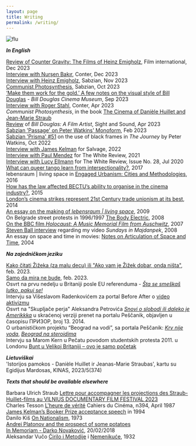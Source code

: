 ```yaml
---
layout: page
title: Writing
permalink: /writing/
---
```

  
![flu](https://github.com/rosedetivoli/rosedetivoli.github.io/assets/22683802/2dc8f195-d495-4da6-873a-a32a5285500d)

**_In English_**

[Review of Counter Gravity: The Films of Heinz Emigholz](https://filmint.nu/counter-gravity-the-films-of-heinz-emigholz-book-review-rastko-novakovic/), Film international, Dec 2023  
[Interview with Nurşen Bakır](https://www.conter.scot/2023/12/11/event-documenting-the-battle-of-fatsa/), Conter, Dec 2023  
[Interview with Heinz Emigholz](https://www.sabzian.be/text/sculptures-in-time), Sabzian, Nov 2023  
[Communist Photosynthesis](https://sabzian.be/text/communist-photosynthesis), Sabzian, Oct 2023  
[‘Make them work for the gold.’ A few notes on the visual style of Bill Douglas](https://www.bdcmuseum.org.uk/news/make-them-work-for-the-gold-a-few-notes-on-the-visual-style-of-bill-douglas-as-illuminated-by-his-working-papers-by-rastko-novakovic/) - _Bill Douglas Cinema Museum_, Sep 2023  
[Interview with Roger Stahl](https://www.conter.scot/2023/4/10/theatres-of-war-exposing-the-military-entertainment-complex/), Conter, Apr 2023  
_Communist Photosynthesis_, in the book [The Cinema of Danièle Huillet and Jean-Marie Straub](http://www.mhra.org.uk/publications/mi-14)  
[Review](https://rosedetivoli.github.io/images/SnS_Douglas_2023.pdf) of _Bill Douglas: A Film Artist_, Sight and Sound, Apr 2023  
[Sabzian 'Passage' on Peter Watkins' Monoform](https://sabzian.be/text/passage-rastko-novakovi%C4%87-0), Feb 2023  
[Sabzian 'Prisma' #51](https://sabzian.be/prisma/prisma-51) on the use of black frames in _The Journey_ by Peter Watkins, Oct 2022  
[Interview with James Kelman](https://salvage.zone/existence-is-a-guerilla-campaign-an-interview-with-james-kelman/) for Salvage, 2022  
[Interview with Paul Mendez](https://www.thewhitereview.org/feature/interview-with-paul-mendez/) for The White Review, 2021  
[Interview with Lucy Ellmann](https://www.thewhitereview.org/issue/issue-no-28/) for The White Review, Issue No. 28, Jul 2020  
[What can queer tango learn from intersectionality?](https://rosedetivoli.github.io/qts_inter/), 2017  
lebensraum | living space in [Engaged Urbanism: Cities and Methodologies](https://www.bloomsbury.com/uk/engaged-urbanism-9781784534592/), 2016    
[How has the law affected BECTU’s ability to organise in the cinema industry?](https://rosedetivoli.github.io/trade_union_recognition/), 2015  
[London’s cinema strikes represent 21st Century trade unionism at its best](http://opendemocracy.net/ourkingdom/rastko-novakovic/londons-cinema-strikes-represent-21st-century-trade-unionism-at-its-best), 2014  
[An essay on the making of _lebensraum | living space_](https://rosedetivoli.github.io/images/lebensraum-essay2.pdf), 2009  
On Belgrade street protests in 1996/1997 [The Body Electric](http://pescanik.net/2008/06/the-body-electric/), 2008  
[On the BBC film _Holocaust: A Music Memorial Film from Auschwitz_](https://rosedetivoli.github.io/holocaust/), 2007    
[Steven Ball interview](http://www.studycollection.co.uk/sundaysinmajdanpek/) regarding my video _Sundays in Majdanpek_, 2008  
An essay on space and time in movies: [Notes on Articulation of Space and Time](https://rosedetivoli.github.io/images/spaceandtime.pdf), 2004  
  

**_Na zajedničkom jeziku_**
  
[Kako čitati Žižeka (za malu decu) ili "Ako vam je Žižek dobar, onda ništa"](https://www.rastko.co.uk/zizek/), feb. 2023.    
[Samo da mira ne bude](https://www.rastko.co.uk/sdmnb/), feb. 2023.    
Osvrt na prvu nedelju u Britaniji posle EU referenduma - [_Šta se smeškaš lutko, pakuj se!_](http://pescanik.net/sta-se-smeskas-lutko-pakuj-se/)  
Intervju sa Višeslavom Radenkovićem za portal Before After o [video aktivizmu](http://beforeafter.rs/life/video-aktivizam/)  
Osvrt na "Skupljače perja" Aleksandra Petrovića [_Snovi o slobodi ili daleko je Amerikkka_](http://pescanik.net/snovi-o-slobodi-ili-daleko-je-amerikkka/) u skraćenoj verziji prenet na portalu Peščanik, objavljen u časopisu ПРИЗОР, broj 13. 2014.  
O urbanističkom projektu “Beograd na vodi”, sa portala Peščanik: [_Krv nije voda_](http://pescanik.net/2014/03/krv-nije-voda/), [_Beograd na steroidima_](http://pescanik.net/2014/05/beograd-na-steroidima/)  
Intervju sa Marom Kern u Pečatu povodom studentskih protesta 2011. u Londonu [Bunt u Velikoj Britaniji – ovo je samo početak](http://www.pecat.co.rs/2011/01/bunt-u-v-britaniji-ovo-je-samo-pocetak/)  

**_Lietuviškai_**  
'Istorijos pamokos - Danièle Huillet ir Jeanas-Marie Straubas', kartu su Egidijus Mardosas, KINAS, 2023/5(374)  
  
**_Texts that should be available elsewhere_**

Barbara Ulrich Straub [Lettre pour accompagner les projections des Straub-Huillet-films au VILNIUS DOCUMENTARY FILM FESTIVAL 2023](https://rosedetivoli.github.io/images/Lettre_VDFF.pdf)  
Charles Tesson [L'heure de vérité](https://rosedetivoli.github.io/images/verite.pdf) Cahiers du Cinéma, n394, April 1987  
[James Kelman’s Booker Prize acceptance speech](https://rosedetivoli.github.io/kelman/) in 1994  
Danilo Kiš [On Nationalism](https://rosedetivoli.github.io/kis), 1973  
[Andrei Platonov and the prospect of some potatoes](https://rosedetivoli.github.io/platonov)  
[In Memoriam - Darko Novaković](http://www.rastko.co.uk/darko/), 20/02/2018    
Aleksandar Vučo [Ćirilo i Metodije](https://rosedetivoli.github.io/images/ALEKSANDAR_VUCO_cirilo.pdf) i [Nemenikuće](https://rosedetivoli.github.io/images/ALEKSANDAR_VUCO_nemenikuce.pdf), 1932  
